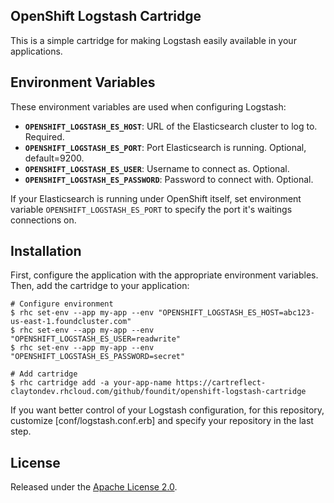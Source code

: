 ## OpenShift Logstash Cartridge

This is a simple cartridge for making Logstash easily available in your applications.


## Environment Variables

These environment variables are used when configuring Logstash:

 * **`OPENSHIFT_LOGSTASH_ES_HOST`**: URL of the Elasticsearch cluster to log to. Required.
 * **`OPENSHIFT_LOGSTASH_ES_PORT`**: Port Elasticsearch is running. Optional, default=9200.
 * **`OPENSHIFT_LOGSTASH_ES_USER`**: Username to connect as. Optional.
 * **`OPENSHIFT_LOGSTASH_ES_PASSWORD`**: Password to connect with. Optional.

If your Elasticsearch is running under OpenShift itself, set environment variable `OPENSHIFT_LOGSTASH_ES_PORT` to specify the port it's waitings connections on.

## Installation

First, configure the application with the appropriate environment variables. Then, add the cartridge to your application:

    # Configure environment
    $ rhc set-env --app my-app --env "OPENSHIFT_LOGSTASH_ES_HOST=abc123-us-east-1.foundcluster.com"
    $ rhc set-env --app my-app --env "OPENSHIFT_LOGSTASH_ES_USER=readwrite"
    $ rhc set-env --app my-app --env "OPENSHIFT_LOGSTASH_ES_PASSWORD=secret"

    # Add cartridge
    $ rhc cartridge add -a your-app-name https://cartreflect-claytondev.rhcloud.com/github/foundit/openshift-logstash-cartridge

If you want better control of your Logstash configuration, for this repository, customize [conf/logstash.conf.erb] and specify your repository in the last step.


## License

Released under the [Apache License 2.0](http://www.apache.org/licenses/LICENSE-2.0.html).
